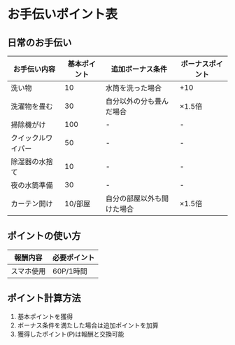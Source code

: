 # お手伝いポイント表

## 日常のお手伝い

| お手伝い内容 | 基本ポイント | 追加ボーナス条件 | ボーナスポイント |
|------------|------------|----------------|----------------|
| 洗い物 | 10 | 水筒を洗った場合 | +10 |
| 洗濯物を畳む | 30 | 自分以外の分も畳んだ場合 | ×1.5倍 |
| 掃除機がけ | 100 | - | - |
| クイックルワイパー | 50 | - | - |
| 除湿器の水捨て | 10 | - | - |
| 夜の水筒準備 | 30 | - | - |
| カーテン開け | 10/部屋 | 自分の部屋以外も開けた場合 | ×1.5倍 |

## ポイントの使い方

| 報酬内容 | 必要ポイント |
|---------|------------|
| スマホ使用 | 60P/1時間 |

## ポイント計算方法

1. 基本ポイントを獲得
2. ボーナス条件を満たした場合は追加ポイントを加算
3. 獲得したポイント(P)は報酬と交換可能
